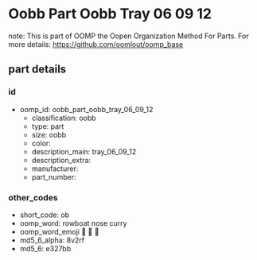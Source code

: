 # Oobb Part Oobb Tray 06 09 12  

note: This is part of OOMP the Oopen Organization Method For Parts. For more details: https://github.com/oomlout/oomp_base

##  part details





### id
* oomp_id: oobb_part_oobb_tray_06_09_12
  * classification: oobb
  * type: part
  * size: oobb
  * color: 
  * description_main: tray_06_09_12
  * description_extra: 
  * manufacturer: 
  * part_number: 

### other_codes
* short_code: ob
* oomp_word: rowboat nose curry
* oomp_word_emoji :rowboat: :nose: :curry:
* md5_6_alpha: 8v2rf
* md5_6: e327bb